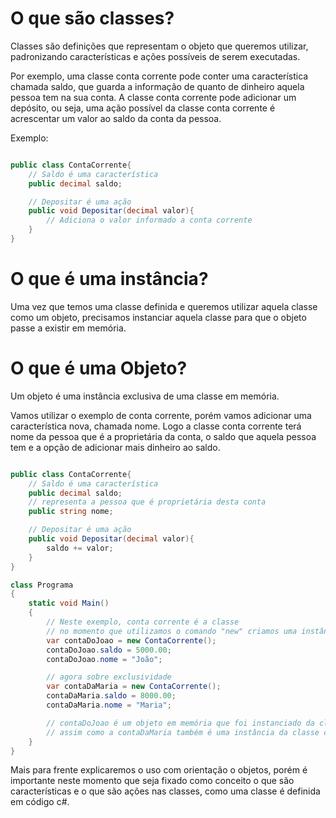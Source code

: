 # O que são classes?

Classes são definições que representam o objeto que queremos utilizar, padronizando características e ações possíveis de serem executadas.

Por exemplo, uma classe conta corrente pode conter uma característica chamada saldo, que guarda a informação de quanto de dinheiro aquela pessoa tem na sua conta. A classe conta corrente pode adicionar um depósito, ou seja, uma ação possível da classe conta corrente é acrescentar um valor ao saldo da conta da pessoa.

Exemplo:
```csharp

public class ContaCorrente{
    // Saldo é uma característica
    public decimal saldo;

    // Depositar é uma ação
    public void Depositar(decimal valor){
        // Adiciona o valor informado a conta corrente
    }
}
```

# O que é uma instância?

Uma vez que temos uma classe definida e queremos utilizar aquela classe como um objeto, precisamos instanciar aquela classe para que o objeto passe a existir em memória.

# O que é uma Objeto?

Um objeto é uma instância exclusiva de uma classe em memória.

Vamos utilizar o exemplo de conta corrente, porém vamos adicionar uma característica nova, chamada nome. Logo a classe conta corrente terá nome da pessoa que é a proprietária da conta, o saldo que aquela pessoa tem e a opção de adicionar mais dinheiro ao saldo.

```csharp

public class ContaCorrente{
    // Saldo é uma característica
    public decimal saldo;
    // representa a pessoa que é proprietária desta conta
    public string nome;

    // Depositar é uma ação
    public void Depositar(decimal valor){
        saldo += valor;
    }
}

class Programa
{
    static void Main()
    {
        // Neste exemplo, conta corrente é a classe
        // no momento que utilizamos o comando "new" criamos uma instância da classe conta corrente para joão
        var contaDoJoao = new ContaCorrente();
        contaDoJoao.saldo = 5000.00;
        contaDoJoao.nome = "João";

        // agora sobre exclusividade
        var contaDaMaria = new ContaCorrente();
        contaDaMaria.saldo = 8000.00;
        contaDaMaria.nome = "Maria";

        // contaDoJoao é um objeto em memória que foi instanciado da classe conta corrente, este objeto é exclusivo do joão.
        // assim como a contaDaMaria também é uma instância da classe conta corrente, mas exclusiva da maria
    }
}
```


Mais para frente explicaremos o uso com orientação o objetos, porém é importante neste momento que seja fixado como conceito o que são características e o que são ações nas classes, como uma classe é definida em código c#.